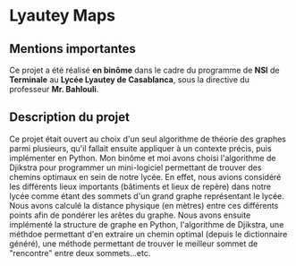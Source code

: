 # Lyautey Maps

## Mentions importantes

Ce projet a été réalisé **en binôme** dans le cadre du programme de **NSI** de **Terminale** au **Lycée Lyautey de Casablanca**, sous la directive du professeur **Mr. Bahlouli**.

## Description du projet

Ce projet était ouvert au choix d'un seul algorithme de théorie des graphes parmi plusieurs, qu'il fallait ensuite appliquer à un contexte précis, puis implémenter en Python. Mon binôme et moi avons choisi l'algorithme de Djikstra pour programmer un mini-logiciel permettant de trouver des chemins optimaux en sein de notre lycée. En effet, nous avions considéré les différents lieux importants (bâtiments et lieux de repère) dans notre lycée comme étant des sommets d'un grand graphe représentant le lycée. Nous avons calculé la distance physique (en mètres) entre ces différents points afin de pondérer les arêtes du graphe. Nous avons ensuite implémenté la structure de graphe en Python, l'algorithme de Djikstra, une méthdoe permettant d'en extraire un chemin optimal (depuis le dictionnaire généré), une méthode permettant de trouver le meilleur sommet de "rencontre" entre deux sommets...etc.
